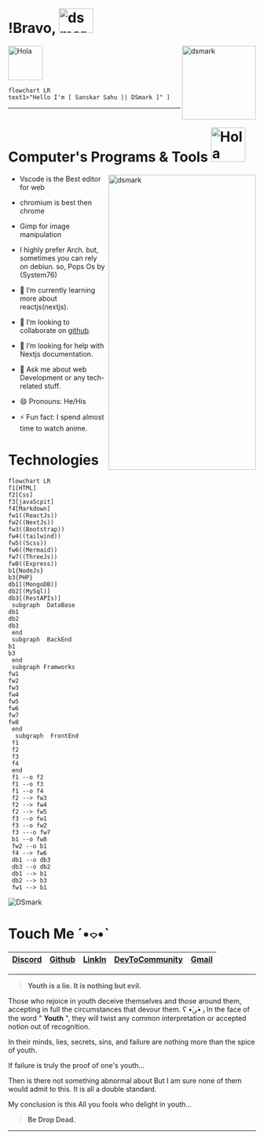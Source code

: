 # !Bravo,  <img alt="dsmark" height="50px" width="70px" src="https://c.tenor.com/P7zWdgA3E2EAAAAi/spunchbob-the-g.gif"></img>
  <img alt="dsmark" align="right"  height="150px" width="150px" src="https://c.tenor.com/NzrqQHFBVz8AAAAj/kitty-transparent.gif">
  
 <img alt="Hola" height="70px" width="70px" src="https://c.tenor.com/fYg91qBpDdgAAAAi/bongo-cat-transparent.gif"></img>
```mermaid
flowchart LR
text1>"Hello I'm [ Sanskar Sahu || DSmark ]" ] 
```
---
# Computer's Programs & Tools <img alt="Hola" height="70px" width="70px" src="https://i.gifer.com/3Mfb.gif"></img>
 <img alt="dsmark" align="right" height="600px" width="300px" src="https://c.tenor.com/cXlrPENTVkEAAAAi/chika-dance.gif">

-   Vscode is the Best editor for web
-  chromium is best then chrome
-  Gimp for image manipulation
-  I highly prefer Arch. but, sometimes you can rely on debiun. so, Pops Os by (System76)

- 🌱 I’m currently learning more about reactjs(nextjs).
- 👯 I’m looking to collaborate on [github](https://github.com/DSDarkMark/project_short "DSmark Project").
- 🤔 I’m looking for help with Nextjs documentation.
- 💬 Ask me about web Development or any tech-related stuff.
- 😄 Pronouns: He/His
- ⚡ Fun fact: I spend almost time to watch anime.

# Technologies 

```mermaid
flowchart LR
f1[HTML]
f2[Css]
f3[javaScpit]
f4[Markdown]
fw1((ReactJs))
fw2((NextJs))
fw3((Bootstrap))
fw4((tailwind))
fw5((Scss))
fw6((Mermaid))
fw7((ThreeJs))
fw8((Express))
b1{NodeJs}
b3{PHP}
db1[(MongoDB)]
db2[(MySql)]
db3[(RestAPIs)]
 subgraph  DataBase
db1
db2
db3
 end  
 subgraph  BackEnd
b1
b3
 end  
 subgraph Framworks 
fw1
fw2
fw3
fw4
fw5
fw6
fw7
fw8
 end
  subgraph  FrontEnd 
 f1
 f2
 f3
 f4
 end  
 f1 --o f2
 f1 --o f3
 f1 --o f4
 f2 --> fw3
 f2 --> fw4
 f2 --> fw5
 f3 --o fw1
 f3 --o fw2
 f3 ---o fw7
 b1 --o fw8
 fw2 --o b1
 f4 --> fw6
 db1 --o db3
 db3 --o db2
 db1 --> b1
 db2 --> b3
 fw1 --> b1
 ```
 
 ![DSmark](https://media-exp1.licdn.com/dms/image/C4E16AQEF_bGUzZKjOA/profile-displaybackgroundimage-shrink_350_1400/0/1647608955429?e=1652918400&v=beta&t=K7yu3ytfdbeUF-o-IJ_qG1ZVBcNOOHqxJMrmcl7mOR0)

# Touch Me  ˊ•⌔•ˋ 

|[Discord](https://discord.gg/xm4DN6JTVt)|[Github](https://github.com/DSDmark/)|[LinkIn]()|[DevToCommunity](https://dev.to/dsmark)|[Gmail](sahup3296@gmail.com)|
|:-|:-|:-|:-|:--|
---

> **Youth is a lie. It is nothing but evil.**

Those who rejoice in youth deceive themselves and those around them, accepting in full the circumstances that devour them. 
ʕ •́؈•̀ ₎
In the face of the word " **Youth**  ", they will twist any common interpretation or accepted notion out of recognition.

In their minds, lies, secrets, sins, and failure are nothing more than the spice of youth.

If failure is truly the proof of one's youth...

Then is there not something abnormal about But I am sure none of them would admit to this. It is all a double standard.

My conclusion is this All you fools who delight in youth...

> **Be Drop Dead.**
---
